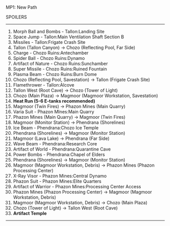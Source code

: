 MP1: New Path

SPOILERS
*************************************************************************************************
1. Morph Ball and Bombs - Tallon:Landing Site
2. Space Jump - Tallon:Main Ventilation Shaft Section B
3. Missiles - Tallon:Frigate Crash Site
4. Tallon (Tallon Canyon) -> Chozo (Reflecting Pool, Far Side)
5. Charge - Chozo Ruins:Antechamber
6. Spider Ball - Chozo Ruins:Dynamo
7. Artifact of Nature - Chozo Ruins:Sunchamber
8. Super Missile - Chozo Ruins:Ruined Fountain
9. Plasma Beam - Chozo Ruins:Burn Dome
10. Chozo (Reflecting Pool, Savestation) -> Tallon (Frigate Crash Site)
11. Flamethrower - Tallon:Alcove
12. Tallon West (Root Cave) -> Chozo (Tower of Light)
13. Chozo (Main Plaza) -> Magmoor (Magmoor Workstation, Savestation)
14. **Heat Run (5-6 E-tanks recommended)**
15. Magmoor (Twin Fires) -> Phazon Mines (Main Quarry)
16. Varia Suit - Phazon MInes:Main Quarry
17. Phazon Mines (Main Quarry) -> Magmoor (Twin Fires)
18. Magmoor (Monitor Station) -> Phendrana (Shorelines)
19. Ice Beam - Phendrana:Chozo Ice Temple
20. Phendrana (Shorelines) -> Magmoor (Monitor Station)
21. Magmoor (Lava Lake) -> Phendrana (Far Side)
22. Wave Beam - Phendrana:Research Core
23. Artifact of World - Phendrana:Quarantine Cave
24. Power Bombs - Phendrana:Chapel of Elders
25. Phendrana (Shorelines) -> Magmoor (Monitor Station)
26. Magmoor (Magmoor Workstation, Debris) -> Phazon Mines (Phazon Processing Center)
27. X-Ray Visor - Phazon Mines:Central Dynamo
28. Phazon Suit - Phazon Mines:Elite Quarters
29. Artifact of Warrior - Phazon Mines:Processing Center Access
30. Phazon Mines (Phazon Processing Center) -> Magmoor (Magmoor Workstation, Debris)
31. Magmoor (Magmoor Workstation, Debris) -> Chozo (Main Plaza)
32. Chozo (Tower of Light) -> Tallon West (Root Cave)
33. **Artifact Temple**
*************************************************************************************************
